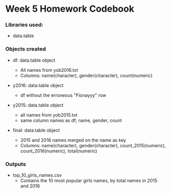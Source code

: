 # Week 5 Homework Codebook

### Libraries used:
- data.table

### Objects created
- df: data.table object
  - All names from yob2016.txt
  - Columns: name(character), gender(character), count(numeric)
  
- y2016: data.table object
  - df without the erroneous "Fionayyy" row

- y2015: data.table object
  - all names from yob2015.txt
  - same column names as df; name, gender, count
  
- final: data.table object
  - 2015 and 2016 names merged on the name as key
  - Columns: name(character), gender(character), count_2015(numeric), count_2016(numeric), total(numeric)
  
### Outputs
- top_10_girls_names.csv
  - Contains the 10 most popular girls names, by total names in 2015 and 2016